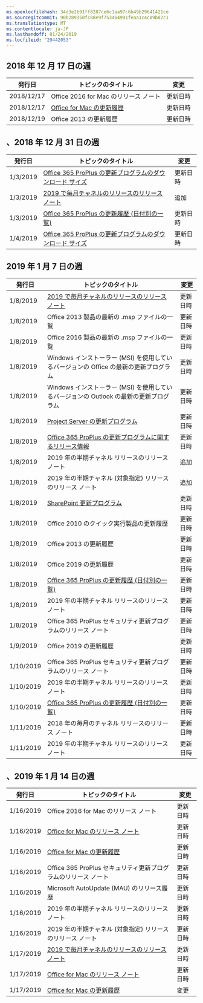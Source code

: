 ```yaml
---
ms.openlocfilehash: 34d3e2b91ff8287ce6c1aa97c6b49b29641421ce
ms.sourcegitcommit: 90b289350fc88e9f753464991feaa1c4c09b82c1
ms.translationtype: MT
ms.contentlocale: ja-JP
ms.lasthandoff: 01/24/2019
ms.locfileid: "29442053"
---
```

<!-- This file is generated automatically each week. Changes made to this file will be overwritten.-->




## <a name="week-of-december-17-2018"></a>2018 年 12 月 17 日の週


| 発行日 |トピックのタイトル | 変更 |
|------|------------|--------|
| 2018/12/17 | Office 2016 for Mac のリリース ノート | 更新日時 |
| 2018/12/17 | [Office for Mac の更新履歴](/OfficeUpdates/update-history-office-for-mac) | 更新日時 |
| 2018/12/19 | Office 2013 の更新履歴 | 更新日時 |


## <a name="week-of-december-31-2018"></a>、2018 年 12 月 31 日の週


| 発行日 |トピックのタイトル | 変更 |
|------|------------|--------|
| 1/3/2019 | [Office 365 ProPlus の更新プログラムのダウンロード サイズ](/OfficeUpdates/download-sizes-office365-proplus-updates) | 更新日時 |
| 1/3/2019 | [2019 で毎月チャネルのリリースのリリース ノート](/OfficeUpdates/monthly-channel-2019) | 追加 |
| 1/3/2019 | [Office 365 ProPlus の更新履歴 (日付別の一覧)](/OfficeUpdates/update-history-office365-proplus-by-date) | 更新日時 |
| 1/4/2019 | [Office 365 ProPlus の更新プログラムのダウンロード サイズ](/OfficeUpdates/download-sizes-office365-proplus-updates) | 更新日時 |


## <a name="week-of-january-07-2019"></a>2019 年 1 月 7 日の週


| 発行日 |トピックのタイトル | 変更 |
|------|------------|--------|
| 1/8/2019 | [2019 で毎月チャネルのリリースのリリース ノート](/OfficeUpdates/monthly-channel-2019) | 更新日時 |
| 1/8/2019 | Office 2013 製品の最新の .msp ファイルの一覧 | 更新日時 |
| 1/8/2019 | Office 2016 製品の最新の .msp ファイルの一覧 | 更新日時 |
| 1/8/2019 | Windows インストーラー (MSI) を使用しているバージョンの Office の最新の更新プログラム | 更新日時 |
| 1/8/2019 | Windows インストーラー (MSI) を使用しているバージョンの Outlook の最新の更新プログラム | 更新日時 |
| 1/8/2019 | [Project Server の更新プログラム](/OfficeUpdates/project-server-updates) | 更新日時 |
| 1/8/2019 | [Office 365 ProPlus の更新プログラムに関するリリース情報](/OfficeUpdates/release-notes-office365-proplus) | 更新日時 |
| 1/8/2019 | 2019 年の半期チャネル リリースのリリース ノート | 追加 |
| 1/8/2019 | 2019 年の半期チャネル (対象指定) リリースのリリース ノート | 追加 |
| 1/8/2019 | [SharePoint 更新プログラム](/OfficeUpdates/sharepoint-updates) | 更新日時 |
| 1/8/2019 | Office 2010 のクイック実行製品の更新履歴 | 更新日時 |
| 1/8/2019 | Office 2013 の更新履歴 | 更新日時 |
| 1/8/2019 | Office 2019 の更新履歴 | 更新日時 |
| 1/8/2019 | [Office 365 ProPlus の更新履歴 (日付別の一覧)](/OfficeUpdates/update-history-office365-proplus-by-date) | 更新日時 |
| 1/8/2019 | 2019 年の半期チャネル リリースのリリース ノート | 更新日時 |
| 1/8/2019 | Office 365 ProPlus セキュリティ更新プログラムのリリース ノート | 更新日時 |
| 1/9/2019 | Office 2019 の更新履歴 | 更新日時 |
| 1/10/2019 | Office 365 ProPlus セキュリティ更新プログラムのリリース ノート | 更新日時 |
| 1/10/2019 | 2019 年の半期チャネル リリースのリリース ノート | 更新日時 |
| 1/10/2019 | [Office 365 ProPlus の更新履歴 (日付別の一覧)](/OfficeUpdates/update-history-office365-proplus-by-date) | 更新日時 |
| 1/11/2019 | 2018 年の毎月のチャネル リリースのリリース ノート | 更新日時 |
| 1/11/2019 | 2019 年の半期チャネル リリースのリリース ノート | 更新日時 |


## <a name="week-of-january-14-2019"></a>、2019 年 1 月 14 日の週


| 発行日 |トピックのタイトル | 変更 |
|------|------------|--------|
| 1/16/2019 | Office 2016 for Mac のリリース ノート | 更新日時 |
| 1/16/2019 | [Office for Mac のリリース ノート](/OfficeUpdates/release-notes-office-for-mac) | 更新日時 |
| 1/16/2019 | [Office for Mac の更新履歴](/OfficeUpdates/update-history-office-for-mac) | 更新日時 |
| 1/16/2019 | Office 365 ProPlus セキュリティ更新プログラムのリリース ノート | 更新日時 |
| 1/16/2019 | Microsoft AutoUpdate (MAU) のリリース履歴 | 更新日時 |
| 1/16/2019 | 2019 年の半期チャネル リリースのリリース ノート | 更新日時 |
| 1/16/2019 | 2019 年の半期チャネル (対象指定) リリースのリリース ノート | 更新日時 |
| 1/17/2019 | [2019 で毎月チャネルのリリースのリリース ノート](/OfficeUpdates/monthly-channel-2019) | 更新日時 |
| 1/17/2019 | [Office for Mac のリリース ノート](/OfficeUpdates/release-notes-office-for-mac) | 更新日時 |
| 1/17/2019 | [Office for Mac の更新履歴](/OfficeUpdates/update-history-office-for-mac) | 変更 |
